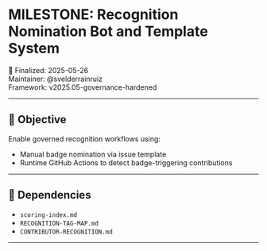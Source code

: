 # MILESTONE: Recognition Nomination Bot and Template System

📅 Finalized: 2025-05-26  
Maintainer: @svelderrainruiz  
Framework: v2025.05-governance-hardened

---

## 🎯 Objective

Enable governed recognition workflows using:

- Manual badge nomination via issue template
- Runtime GitHub Actions to detect badge-triggering contributions

---

## 🔗 Dependencies

- `scoring-index.md`
- `RECOGNITION-TAG-MAP.md`
- `CONTRIBUTOR-RECOGNITION.md`

---

